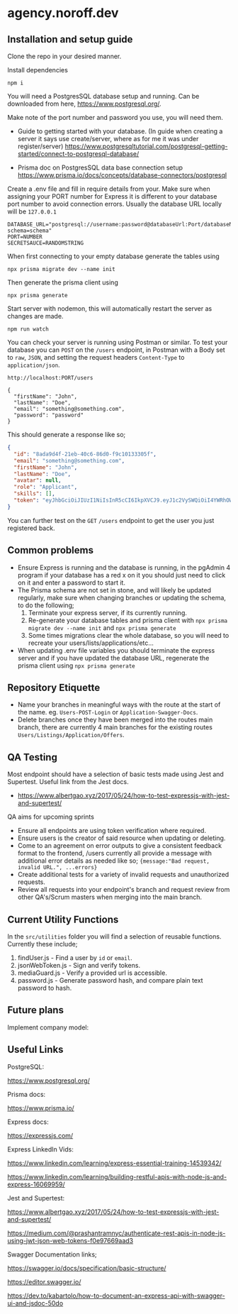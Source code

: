 # agency.noroff.dev

## Installation and setup guide

Clone the repo in your desired manner.

Install dependencies

```
npm i
```

You will need a PostgresSQL database setup and running. Can be downloaded from here, https://www.postgresql.org/.

Make note of the port number and password you use, you will need them.

- Guide to getting started with your database. (In guide when creating a server it says use create/server, where as for me it was under register/server)
  https://www.postgresqltutorial.com/postgresql-getting-started/connect-to-postgresql-database/

- Prisma doc on PostgresSQL data base connection setup
  https://www.prisma.io/docs/concepts/database-connectors/postgresql

Create a .env file and fill in require details from your. Make sure when assigning your PORT number for Express it is different to your database port number to avoid connection errors. Usually the database URL locally will be `127.0.0.1`

```
DATABASE_URL="postgresql://username:password@databaseUrl:Port/databaseName?schema=schema"
PORT=NUMBER
SECRETSAUCE=RANDOMSTRING
```

When first connecting to your empty database generate the tables using

```
npx prisma migrate dev --name init
```

Then generate the prisma client using

```
npx prisma generate
```

Start server with nodemon, this will automatically restart the server as changes are made.

```
npm run watch
```

You can check your server is running using Postman or similar. To test your database you can `POST` on the `/users` endpoint, in Postman with a Body set to `raw`, `JSON`, and setting the request headers `Content-Type` to `application/json`.

```
http://localhost:PORT/users
```

```
{
  "firstName": "John",
  "lastName": "Doe",
  "email": "something@something.com",
  "password": "password"
}
```

This should generate a response like so;

```json
{
  "id": "8ada9d4f-21eb-40c6-86d0-f9c10133305f",
  "email": "something@something.com",
  "firstName": "John",
  "lastName": "Doe",
  "avatar": null,
  "role": "Applicant",
  "skills": [],
  "token": "eyJhbGciOiJIUzI1NiIsInR5cCI6IkpXVCJ9.eyJ1c2VySWQiOiI4YWRhOWQ0Zi0yMWViLTQwYzYtODZkMC1mOWMxMDEzMzMwNWYiLCJlbWFpbCI6InNvbWV0aGluZ0Bzb21ldGhpbmcuY29tIiwiaWF0IjoxNjc0NjcyMzUwLCJleHAiOjE2NzQ3NTg3NTB9.6X9m8NXJtDa45iQ76imrwLlgVLLoiTpJaBaxQ9ZirAM"
}
```

You can further test on the `GET` `/users` endpoint to get the user you just registered back.

## Common problems

- Ensure Express is running and the database is running, in the pgAdmin 4 program if your database has a red x on it you should just need to click on it and enter a password to start it.
- The Prisma schema are not set in stone, and will likely be updated regularly, make sure when changing branches or updating the schema, to do the following;
  1. Terminate your express server, if its currently running.
  2. Re-generate your database tables and prisma client with `npx prisma migrate dev --name init` and `npx prisma generate`
  3. Some times migrations clear the whole database, so you will need to recreate your users/lists/applications/etc...
- When updating .env file variables you should terminate the express server and if you have updated the database URL, regenerate the prisma client using `npx prisma generate`

## Repository Etiquette

- Name your branches in meaningful ways with the route at the start of the name. eg. `Users-POST-Login` or `Application-Swagger-Docs`.
- Delete branches once they have been merged into the routes main branch, there are currently 4 main branches for the existing routes `Users/Listings/Application/Offers`.

## QA Testing

Most endpoint should have a selection of basic tests made using Jest and Supertest. Useful link from the Jest docs.

- https://www.albertgao.xyz/2017/05/24/how-to-test-expressjs-with-jest-and-supertest/

QA aims for upcoming sprints

- Ensure all endpoints are using token verification where required.
- Ensure users is the creator of said resource when updating or deleting.
- Come to an agreement on error outputs to give a consistent feedback format to the frontend, /users currently all provide a message with additional error details as needed like so; `{message:"Bad request, invalid URL.", ...errors}`
- Create additional tests for a variety of invalid requests and unauthorized requests.
- Review all requests into your endpoint's branch and request review from other QA's/Scrum masters when merging into the main branch.

## Current Utility Functions

In the `src/utilities` folder you will find a selection of reusable functions. Currently these include;

1. findUser.js - Find a user by `id` or `email`.
2. jsonWebToken.js - Sign and verify tokens.
3. mediaGuard.js - Verify a provided url is accessible.
4. password.js - Generate password hash, and compare plain text password to hash.

## Future plans

Implement company model:

## Useful Links

PostgreSQL:

https://www.postgresql.org/

Prisma docs:

https://www.prisma.io/

Express docs:

https://expressjs.com/

Express LinkedIn Vids:

https://www.linkedin.com/learning/express-essential-training-14539342/

https://www.linkedin.com/learning/building-restful-apis-with-node-js-and-express-16069959/

Jest and Supertest:

https://www.albertgao.xyz/2017/05/24/how-to-test-expressjs-with-jest-and-supertest/

https://medium.com/@prashantramnyc/authenticate-rest-apis-in-node-js-using-jwt-json-web-tokens-f0e97669aad3

Swagger Documentation links;

https://swagger.io/docs/specification/basic-structure/

https://editor.swagger.io/

https://dev.to/kabartolo/how-to-document-an-express-api-with-swagger-ui-and-jsdoc-50do
